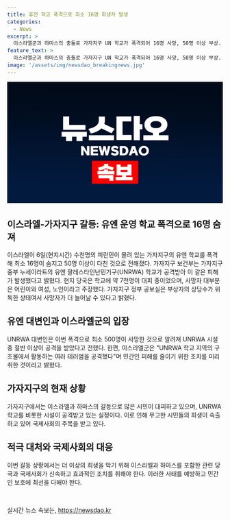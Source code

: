 ```yaml
---
title: 휴전 학교 폭격으로 최소 16명 희생자 발생
categories:
  - News
excerpt: >
  이스라엘군과 하마스의 충돌로 가자지구 UN 학교가 폭격되어 16명 사망, 50명 이상 부상. UNRWA는 무장세력이 공격으로 피해를 입었다고 발표. 현지 당국은 위독한 부상자 증가로 추가 사망 우려. UNRWA 대변은 지난해 UNRWA 시설 절반 이상이 공격받아 500명 이상 사망. 하마스는 이스라엘을 제노사이드(소수집단 말살) 전쟁의 일환으로 비난하고, 이스라엘은 테러범을 공격했다고 주장.
feature_text: >
  이스라엘군과 하마스의 충돌로 가자지구 UN 학교가 폭격되어 16명 사망, 50명 이상 부상. UNRWA는 무장세력이 공격으로 피해를 입었다고 발표. 현지 당국은 위독한 부상자 증가로 추가 사망 우려. UNRWA 대변은 지난해 UNRWA 시설 절반 이상이 공격받아 500명 이상 사망. 하마스는 이스라엘을 제노사이드(소수집단 말살) 전쟁의 일환으로 비난하고, 이스라엘은 테러범을 공격했다고 주장.
image: '/assets/img/newsdao_breakingnews.jpg'
---
```


<p><img src="/assets/img/newsdao_breakingnews.jpg" alt="firstkoreanews 속보" /></p>

<h2 data-ke-size="size26">이스라엘-가자지구 갈등: 유엔 운영 학교 폭격으로 16명 숨져</h2>

<p data-ke-size="size16">이스라엘이 6일(현지시간) 수천명의 피란민이 몰려 있는 가자지구의 유엔 학교를 폭격해 최소 16명이 숨지고 50명 이상이 다친 것으로 전해졌다. 가자지구 보건부는 가자지구 중부 누세이라트의 유엔 팔레스타인난민기구(UNRWA) 학교가 공격받아 이 같은 피해가 발생했다고 밝혔다. 현지 당국은 학교에 약 7천명이 대피 중이었으며, 사망자 대부분은 어린이와 여성, 노인이라고 주장했다. 가자지구 정부 공보실은 부상자의 상당수가 위독한 상태여서 사망자가 더 늘어날 수 있다고 밝혔다.</p>

<h2 data-ke-size="size26">유엔 대변인과 이스라엘군의 입장</h2>

<p data-ke-size="size16">UNRWA 대변인은 이번 폭격으로 최소 500명이 사망한 것으로 알려져 UNRWA 시설 중 절반 이상이 공격을 받았다고 전했다. 한편, 이스라엘군은 "UNRWA 학교 지역의 구조물에서 활동하는 여러 테러범을 공격했다"며 민간인 피해를 줄이기 위한 조치를 미리 취한 것이라고 밝혔다.</p>

<h2 data-ke-size="size26">가자지구의 현재 상황</h2>

<p data-ke-size="size16">가자지구에서는 이스라엘과 하마스의 갈등으로 많은 시민이 대피하고 있으며, UNRWA 학교를 비롯한 시설이 공격받고 있는 실정이다. 이로 인해 무고한 시민들의 희생이 속출하고 있어 국제사회의 주목을 받고 있다.</p>

<h2 data-ke-size="size26">적극 대처와 국제사회의 대응</h2>

<p data-ke-size="size16">이번 갈등 상황에서는 더 이상의 희생을 막기 위해 이스라엘과 하마스를 포함한 관련 당국과 국제사회가 신속하고 효과적인 조치를 취해야 한다. 이러한 사태를 예방하고 민간인 보호에 최선을 다해야 한다.</p>

<p data-ke-size="size16">&nbsp;</p>
실시간 뉴스 속보는, <a href="https://newsdao.kr" rel="dofollow">https://newsdao.kr</a>


